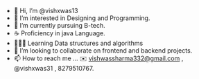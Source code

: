 - 👋 Hi, I’m @vishxwas13
- 👀 I’m interested in Designing and Programming.
- 🌱 I’m currently pursuing B-tech.
- ☕️ Proficiency in java Language.
- 🙇🏻‍♂️ Learning Data structures and algorithms
- 💞️ I’m looking to collaborate on frontend and backend projects.
- 📫 How to reach me ... ✉️ vishwassharma332@gmail.com , @vishxwas31 , 8279510767.

<!---
vishxwas13/vishxwas13 is a ✨ special ✨ repository because its `README.md` (this file) appears on your GitHub profile.
You can click the Preview link to take a look at your changes.
--->
